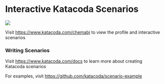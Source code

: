 # Interactive Katacoda Scenarios

[![](http://shields.katacoda.com/katacoda/chemabj/count.svg)](https://www.katacoda.com/chemabj "Get your profile on Katacoda.com")

Visit https://www.katacoda.com/chemabj to view the profile and interactive scenarios

### Writing Scenarios
Visit https://www.katacoda.com/docs to learn more about creating Katacoda scenarios

For examples, visit https://github.com/katacoda/scenario-example
